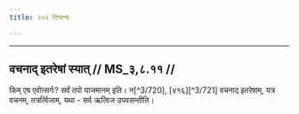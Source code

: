 ```yaml
---
title: २५२ टिप्पन्यः

---
```


[^3/719]: E2,4: yadānaśanaḥ

____________________________________________


## वचनाद् इतरेषां स्यात् // MS_३,८.११ //

किम् एष एवोत्सर्गः? सर्वं तपो याजमानम् इति। न[^3/720], [४१६][^3/721] वचनाद् इतरेषाम्, यत्र वचनम्, तत्रर्त्विजाम्, यथा - सर्व ऋत्विज उपवसन्तीति।
